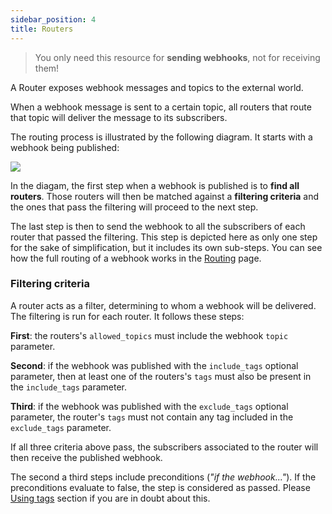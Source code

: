 ```yaml
---
sidebar_position: 4
title: Routers
---
```


> You only need this resource for **sending webhooks**, not for receiving them!

A Router exposes webhook messages and topics to the external world.

When a webhook message is sent to a certain topic, all routers that route
that topic will deliver the message to its subscribers.

The routing process is illustrated by the following diagram. It starts with a
webhook being published:

![](/img/basic_webhook_flow_1.svg)

In the diagam, the first step when a webhook is published is to
**find all routers**. Those routers will then be matched against
a **filtering criteria** and the ones that pass the filtering will proceed
to the next step.

The last step is then to send the webhook to all the subscribers of each
router that passed the filtering. This step is depicted here as only one
step for the sake of simplification, but it includes its own sub-steps.
You can see how the full routing of a webhook works in the
[Routing](/docs/sending-webhooks/routing) page.

### Filtering criteria

A router acts as a filter, determining to whom a webhook will
be delivered. The filtering is run for each router.
It follows these steps:

**First**: the routers's `allowed_topics` must include the webhook `topic`
parameter.

**Second**: if the webhook was published with the `include_tags` optional parameter,
then at least one of the routers's `tags` must also be present in the
`include_tags` parameter.

**Third**: if the webhook was published with the `exclude_tags` optional parameter,
the router's `tags` must not contain any tag included in the
`exclude_tags` parameter.

If all three criteria above pass, the subscribers associated to
the router will then receive the published webhook.

The second a third steps include preconditions (_"if the webhook..."_). If
the preconditions evaluate to false, the step is considered as passed.
Please [Using tags](/docs/sending-webhooks/overview#using-tags) section if you are in doubt
about this.
